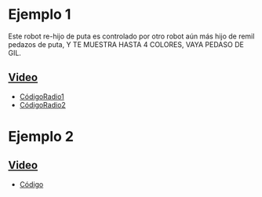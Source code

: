 # Ejemplo 1
Este robot re-hijo de puta es controlado por otro robot aún más hijo de remil pedazos de puta, Y TE MUESTRA HASTA 4 COLORES, VAYA PEDASO DE GIL.
## [Video](https://youtube.com/shorts/O4x1_YdIR9o?feature=share)
- [CódigoRadio1](microbit-Radio1.hex)
- [CódigoRadio2](microbit-Radio2.hex)
# Ejemplo 2

## [Video](https://www.youtube.com/shorts/SO06RnsOGdo)
- [Código](microbit-Radio2.hex)
